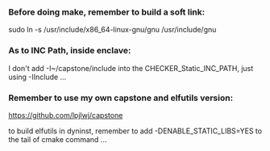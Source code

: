 ### Before doing make, remember to build a soft link:

sudo ln -s /usr/include/x86_64-linux-gnu/gnu /usr/include/gnu

### As to INC Path, inside enclave:

I don't add -I~/capstone/include into the CHECKER_Static_INC_PATH, just using -IInclude ...

### Remember to use my own capstone and elfutils version:

https://github.com/lpjlwj/capstone

to build elfutils in dyninst, remember to add -DENABLE_STATIC_LIBS=YES to the tail of cmake command ...

